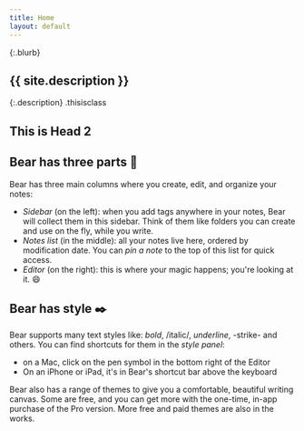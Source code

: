 ```yaml
---
title: Home
layout: default
---
```

{:.blurb}
## {{ site.description }}

{:.description}
.thisisclass
## This is Head 2

## Bear has three parts 📐
Bear has three main columns where you create, edit, and organize your notes:

* *Sidebar* (on the left): when you add tags anywhere in your notes, Bear will collect them in this sidebar. Think of them like folders you can create and use on the fly, while you write.
* *Notes list* (in the middle): all your notes live here, ordered by modification date. You can *pin a note* to the top of this list for quick access.
* *Editor* (on the right): this is where your magic happens; you're looking at it. 😄


## Bear has style ✒️
Bear supports many text styles like: *bold*, /italic/, _underline_, -strike- and others. You can find shortcuts for them in the *style panel*:

* on a Mac, click on the pen symbol in the bottom right of the Editor
* On an iPhone or iPad, it's in Bear's shortcut bar above the keyboard

Bear also has a range of themes to give you a comfortable, beautiful writing canvas. Some are free, and you can get more with the one-time, in-app purchase of the Pro version. More free and paid themes are also in the works.


